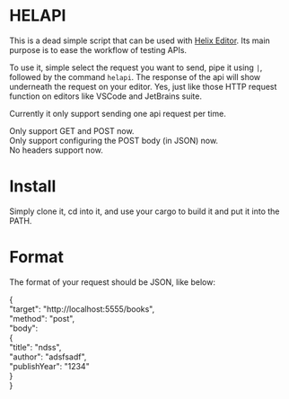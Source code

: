 # HELAPI
This is a dead simple script that can be used with [Helix Editor](https://github.com/helix-editor/helix).
Its main purpose is to ease the workflow of testing APIs.

To use it, simple select the request you want to send, pipe it using `|`, followed by the 
command `helapi`. The response of the api will show underneath the request on your editor.
Yes, just like those HTTP request function on editors like VSCode and JetBrains suite.

Currently it only support sending one api request per time.

Only support GET and POST now.  
Only support configuring the POST body (in JSON) now.  
No headers support now.  

# Install
Simply clone it, cd into it, and use your cargo to build it and put it into the PATH.

# Format
The format of your request should be JSON, like below:

{  
	"target": "http://localhost:5555/books",  
	"method": "post",  
	"body":  
		{  
		    "title": "ndss",  
			"author": "adsfsadf",  
			"publishYear": "1234"  
		 }  
}


